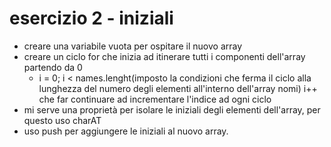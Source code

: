 # esercizio 2 - iniziali
- creare una variabile vuota per ospitare il nuovo array
- creare un ciclo for che inizia ad itinerare tutti i componenti dell'array partendo da 0
    - i = 0; i < names.lenght(imposto la condizioni che ferma il ciclo alla lunghezza del numero degli elementi all'interno dell'array nomi) i++ che far continuare ad incrementare l'indice ad ogni ciclo
- mi serve una proprietà per isolare le iniziali degli elementi dell'array, per questo uso charAT
- uso push per aggiungere le iniziali al nuovo array.